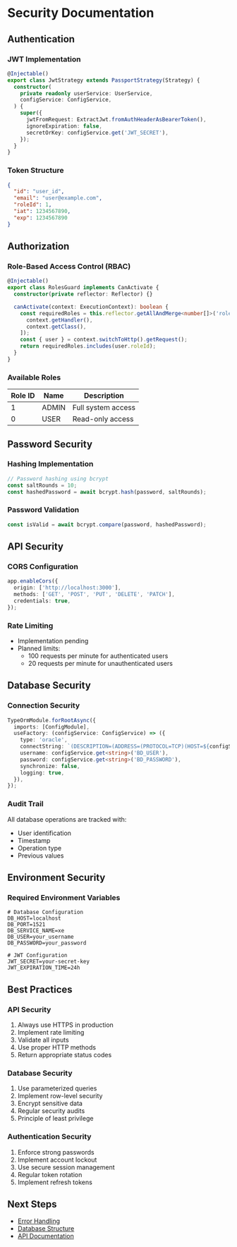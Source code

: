 
# Security Documentation

## Authentication

### JWT Implementation
```typescript
@Injectable()
export class JwtStrategy extends PassportStrategy(Strategy) {
  constructor(
    private readonly userService: UserService,
    configService: ConfigService,
  ) {
    super({
      jwtFromRequest: ExtractJwt.fromAuthHeaderAsBearerToken(),
      ignoreExpiration: false,
      secretOrKey: configService.get('JWT_SECRET'),
    });
  }
}
```

### Token Structure
```json
{
  "id": "user_id",
  "email": "user@example.com",
  "roleId": 1,
  "iat": 1234567890,
  "exp": 1234567890
}
```

## Authorization

### Role-Based Access Control (RBAC)
```typescript
@Injectable()
export class RolesGuard implements CanActivate {
  constructor(private reflector: Reflector) {}

  canActivate(context: ExecutionContext): boolean {
    const requiredRoles = this.reflector.getAllAndMerge<number[]>('roles', [
      context.getHandler(),
      context.getClass(),
    ]);
    const { user } = context.switchToHttp().getRequest();
    return requiredRoles.includes(user.roleId);
  }
}
```

### Available Roles
| Role ID | Name  | Description |
|---------|-------|-------------|
| 1       | ADMIN | Full system access |
| 0       | USER  | Read-only access |

## Password Security

### Hashing Implementation
```typescript
// Password hashing using bcrypt
const saltRounds = 10;
const hashedPassword = await bcrypt.hash(password, saltRounds);
```

### Password Validation
```typescript
const isValid = await bcrypt.compare(password, hashedPassword);
```

## API Security

### CORS Configuration
```typescript
app.enableCors({
  origin: ['http://localhost:3000'],
  methods: ['GET', 'POST', 'PUT', 'DELETE', 'PATCH'],
  credentials: true,
});
```

### Rate Limiting
- Implementation pending
- Planned limits:
  - 100 requests per minute for authenticated users
  - 20 requests per minute for unauthenticated users

## Database Security

### Connection Security
```typescript
TypeOrmModule.forRootAsync({
  imports: [ConfigModule],
  useFactory: (configService: ConfigService) => ({
    type: 'oracle',
    connectString: `(DESCRIPTION=(ADDRESS=(PROTOCOL=TCP)(HOST=${configService.get('BD_HOST')})(PORT=${configService.get('BD_PORT')}))(CONNECT_DATA=(SERVICE_NAME=${configService.get('BD_SERVICE_NAME')})))`,
    username: configService.get<string>('BD_USER'),
    password: configService.get<string>('BD_PASSWORD'),
    synchronize: false,
    logging: true,
  }),
});
```

### Audit Trail
All database operations are tracked with:
- User identification
- Timestamp
- Operation type
- Previous values

## Environment Security

### Required Environment Variables
```properties
# Database Configuration
DB_HOST=localhost
DB_PORT=1521
DB_SERVICE_NAME=xe
DB_USER=your_username
DB_PASSWORD=your_password

# JWT Configuration
JWT_SECRET=your-secret-key
JWT_EXPIRATION_TIME=24h
```

## Best Practices

### API Security
1. Always use HTTPS in production
2. Implement rate limiting
3. Validate all inputs
4. Use proper HTTP methods
5. Return appropriate status codes

### Database Security
1. Use parameterized queries
2. Implement row-level security
3. Encrypt sensitive data
4. Regular security audits
5. Principle of least privilege

### Authentication Security
1. Enforce strong passwords
2. Implement account lockout
3. Use secure session management
4. Regular token rotation
5. Implement refresh tokens

## Next Steps
- [Error Handling](errors.md)
- [Database Structure](database.md)
- [API Documentation](../api/authentication.md) 